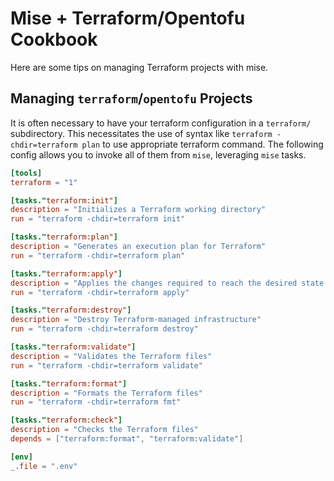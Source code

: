# Mise + Terraform/Opentofu Cookbook

Here are some tips on managing Terraform projects with mise.

## Managing `terraform`/`opentofu` Projects

It is often necessary to have your terraform configuration in a `terraform/` subdirectory. This necessitates the use of
syntax like `terraform -chdir=terraform plan` to use appropriate terraform command. The following config allows you to
invoke all of them from `mise`, leveraging `mise` tasks.

```toml [mise.toml]
[tools]
terraform = "1"

[tasks."terraform:init"]
description = "Initializes a Terraform working directory"
run = "terraform -chdir=terraform init"

[tasks."terraform:plan"]
description = "Generates an execution plan for Terraform"
run = "terraform -chdir=terraform plan"

[tasks."terraform:apply"]
description = "Applies the changes required to reach the desired state of the configuration"
run = "terraform -chdir=terraform apply"

[tasks."terraform:destroy"]
description = "Destroy Terraform-managed infrastructure"
run = "terraform -chdir=terraform destroy"

[tasks."terraform:validate"]
description = "Validates the Terraform files"
run = "terraform -chdir=terraform validate"

[tasks."terraform:format"]
description = "Formats the Terraform files"
run = "terraform -chdir=terraform fmt"

[tasks."terraform:check"]
description = "Checks the Terraform files"
depends = ["terraform:format", "terraform:validate"]

[env]
_.file = ".env"

```
